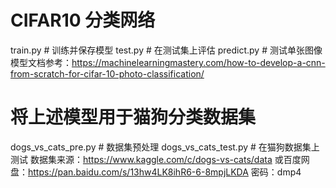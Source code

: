 # CIFAR10 分类网络
train.py    # 训练并保存模型
test.py     # 在测试集上评估
predict.py  # 测试单张图像
模型文档参考：https://machinelearningmastery.com/how-to-develop-a-cnn-from-scratch-for-cifar-10-photo-classification/

# 将上述模型用于猫狗分类数据集
dogs_vs_cats_pre.py    # 数据集预处理
dogs_vs_cats_test.py   # 在猫狗数据集上测试
数据集来源：https://www.kaggle.com/c/dogs-vs-cats/data
或百度网盘：https://pan.baidu.com/s/13hw4LK8ihR6-6-8mpjLKDA 密码：dmp4